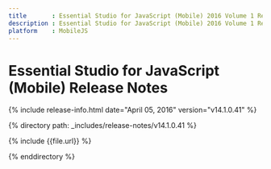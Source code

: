 ```yaml
---
title       : Essential Studio for JavaScript (Mobile) 2016 Volume 1 Release Notes
description : Essential Studio for JavaScript (Mobile) 2016 Volume 1 Release Notes
platform    : MobileJS
---
```


# Essential Studio for JavaScript (Mobile) Release Notes

{% include release-info.html date="April 05, 2016" version="v14.1.0.41" %} 

{% directory path: _includes/release-notes/v14.1.0.41 %}

{% include {{file.url}} %}

{% enddirectory %}